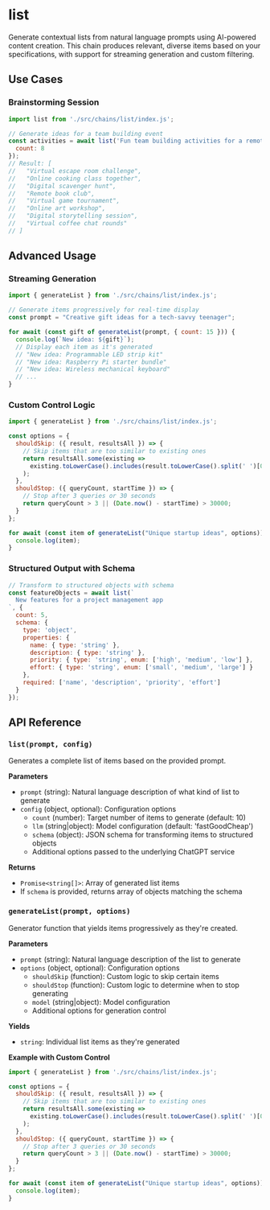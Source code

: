 # list

Generate contextual lists from natural language prompts using AI-powered content creation. This chain produces relevant, diverse items based on your specifications, with support for streaming generation and custom filtering.

## Use Cases

### Brainstorming Session
```javascript
import list from './src/chains/list/index.js';

// Generate ideas for a team building event
const activities = await list('Fun team building activities for a remote software team', {
  count: 8
});
// Result: [
//   "Virtual escape room challenge",
//   "Online cooking class together", 
//   "Digital scavenger hunt",
//   "Remote book club",
//   "Virtual game tournament",
//   "Online art workshop",
//   "Digital storytelling session",
//   "Virtual coffee chat rounds"
// ]
```

## Advanced Usage

### Streaming Generation
```javascript
import { generateList } from './src/chains/list/index.js';

// Generate items progressively for real-time display
const prompt = "Creative gift ideas for a tech-savvy teenager";

for await (const gift of generateList(prompt, { count: 15 })) {
  console.log(`New idea: ${gift}`);
  // Display each item as it's generated
  // "New idea: Programmable LED strip kit"
  // "New idea: Raspberry Pi starter bundle"
  // "New idea: Wireless mechanical keyboard"
  // ...
}
```

### Custom Control Logic
```javascript
import { generateList } from './src/chains/list/index.js';

const options = {
  shouldSkip: ({ result, resultsAll }) => {
    // Skip items that are too similar to existing ones
    return resultsAll.some(existing => 
      existing.toLowerCase().includes(result.toLowerCase().split(' ')[0])
    );
  },
  shouldStop: ({ queryCount, startTime }) => {
    // Stop after 3 queries or 30 seconds
    return queryCount > 3 || (Date.now() - startTime) > 30000;
  }
};

for await (const item of generateList("Unique startup ideas", options)) {
  console.log(item);
}
```

### Structured Output with Schema
```javascript
// Transform to structured objects with schema
const featureObjects = await list(`
  New features for a project management app
`, {
  count: 5,
  schema: {
    type: 'object',
    properties: {
      name: { type: 'string' },
      description: { type: 'string' },
      priority: { type: 'string', enum: ['high', 'medium', 'low'] },
      effort: { type: 'string', enum: ['small', 'medium', 'large'] }
    },
    required: ['name', 'description', 'priority', 'effort']
  }
});
```

## API Reference

### `list(prompt, config)`

Generates a complete list of items based on the provided prompt.

**Parameters**

- `prompt` (string): Natural language description of what kind of list to generate
- `config` (object, optional): Configuration options
  - `count` (number): Target number of items to generate (default: 10)
  - `llm` (string|object): Model configuration (default: 'fastGoodCheap')
  - `schema` (object): JSON schema for transforming items to structured objects
  - Additional options passed to the underlying ChatGPT service

**Returns**

- `Promise<string[]>`: Array of generated list items
- If `schema` is provided, returns array of objects matching the schema

### `generateList(prompt, options)`

Generator function that yields items progressively as they're created.

**Parameters**

- `prompt` (string): Natural language description of the list to generate
- `options` (object, optional): Configuration options
  - `shouldSkip` (function): Custom logic to skip certain items
  - `shouldStop` (function): Custom logic to determine when to stop generating
  - `model` (string|object): Model configuration
  - Additional options for generation control

**Yields**

- `string`: Individual list items as they're generated

**Example with Custom Control**

```javascript
import { generateList } from './src/chains/list/index.js';

const options = {
  shouldSkip: ({ result, resultsAll }) => {
    // Skip items that are too similar to existing ones
    return resultsAll.some(existing => 
      existing.toLowerCase().includes(result.toLowerCase().split(' ')[0])
    );
  },
  shouldStop: ({ queryCount, startTime }) => {
    // Stop after 3 queries or 30 seconds
    return queryCount > 3 || (Date.now() - startTime) > 30000;
  }
};

for await (const item of generateList("Unique startup ideas", options)) {
  console.log(item);
}
``` 